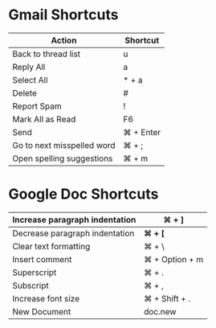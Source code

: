 
# Gmail Shortcuts

| Action                     | Shortcut   |
| ---------------------------- | ------------ |
| Back to thread list        | u          |
| Reply All                  | a          |
| Select All                 | * + a      |
| Delete                     | #          |
| Report Spam                | !          |
| Mark All as Read           | F6         |
| Send                       | ⌘ + Enter |
| Go to next misspelled word | ⌘ + ;     |
| Open spelling suggestions  | ⌘ + m     |


# Google Doc Shortcuts

| Increase paragraph indentation | **⌘ + ]**      |
| -------------------------------- | ----------------- |
| Decrease paragraph indentation | **⌘ + [**      |
| Clear text formatting          | ⌘ + \          |
| Insert comment                 | ⌘ + Option + m |
| Superscript                    | ⌘ + .          |
| Subscript                      | ⌘ + ,          |
| Increase font size             | ⌘ + Shift + .  |
| New Document                   | doc.new         |
